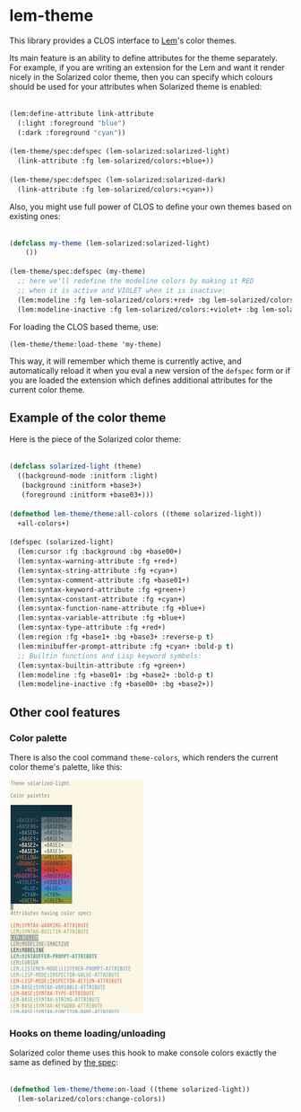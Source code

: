 # lem-theme

This library provides a CLOS interface to [Lem](https://github.com/cxxxr/lem)'s color themes.

Its main feature is an ability to define attributes for the theme separately. For example, if you
are writing an extension for the Lem and want it render nicely in the Solarized color theme, then
you can specify which colours should be used for your attributes when Solarized theme is enabled:

```lisp

(lem:define-attribute link-attribute
  (:light :foreground "blue")
  (:dark :foreground "cyan"))

(lem-theme/spec:defspec (lem-solarized:solarized-light)
  (link-attribute :fg lem-solarized/colors:+blue+))

(lem-theme/spec:defspec (lem-solarized:solarized-dark)
  (link-attribute :fg lem-solarized/colors:+cyan+))

```

Also, you might use full power of CLOS to define your own themes based on existing ones:

```lisp

(defclass my-theme (lem-solarized:solarized-light)
    ())

(lem-theme/spec:defspec (my-theme)
  ;; here we'll redefine the modeline colors by making it RED
  ;; when it is active and VIOLET when it is inactive:
  (lem:modeline :fg lem-solarized/colors:+red+ :bg lem-solarized/colors:+base2+ :bold-p t)
  (lem:modeline-inactive :fg lem-solarized/colors:+violet+ :bg lem-solarized/colors:+base2+))
```

For loading the CLOS based theme, use:

```
(lem-theme/theme:load-theme 'my-theme)
```

This way, it will remember which theme is currently active, and automatically reload it when
you eval a new version of the `defspec` form or if you are loaded the extension which defines additional
attributes for the current color theme.

## Example of the color theme

Here is the piece of the Solarized color theme:

```lisp

(defclass solarized-light (theme)
  ((background-mode :initform :light)
   (background :initform +base3+)
   (foreground :initform +base03+)))

(defmethod lem-theme/theme:all-colors ((theme solarized-light))
  +all-colors+)

(defspec (solarized-light)
  (lem:cursor :fg :background :bg +base00+)
  (lem:syntax-warning-attribute :fg +red+)
  (lem:syntax-string-attribute :fg +cyan+)
  (lem:syntax-comment-attribute :fg +base01+)
  (lem:syntax-keyword-attribute :fg +green+)
  (lem:syntax-constant-attribute :fg +cyan+)
  (lem:syntax-function-name-attribute :fg +blue+)
  (lem:syntax-variable-attribute :fg +blue+)
  (lem:syntax-type-attribute :fg +red+)
  (lem:region :fg +base1+ :bg +base3+ :reverse-p t)
  (lem:minibuffer-prompt-attribute :fg +cyan+ :bold-p t)
  ;; Builtin functions and Lisp keyword symbols:
  (lem:syntax-builtin-attribute :fg +green+)
  (lem:modeline :fg +base01+ :bg +base2+ :bold-p t)
  (lem:modeline-inactive :fg +base00+ :bg +base2+))

```

## Other cool features

### Color palette

There is also the cool command `theme-colors`, which renders the current color theme's palette, like this:

![](images/theme-colors.png)


### Hooks on theme loading/unloading

Solarized color theme uses this hook to make console colors exactly the same as
defined by [the spec](https://ethanschoonover.com/solarized/):

```lisp

(defmethod lem-theme/theme:on-load ((theme solarized-light))
  (lem-solarized/colors:change-colors))

```
